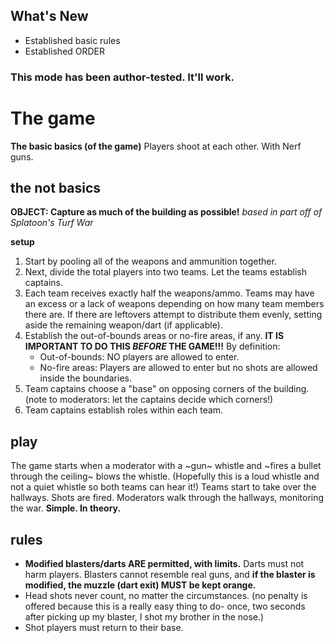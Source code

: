 ## What's New
- Established basic rules
- Established ORDER

### This mode has been author-tested. It'll work.

# The game
**The basic basics (of the game)**
Players shoot at each other. With Nerf guns.

## the not basics
**OBJECT: Capture as much of the building as possible!**
_based in part off of Splatoon's Turf War_

**setup**
1. Start by pooling all of the weapons and ammunition together.
2. Next, divide the total players into two teams. Let the teams establish captains.
3. Each team receives exactly half the weapons/ammo. Teams may have an excess or a lack of weapons depending on how many team members there are. If there are leftovers attempt to distribute them evenly, setting aside the remaining weapon/dart (if applicable).
4. Establish the out-of-bounds areas or no-fire areas, if any. **IT IS IMPORTANT TO DO THIS _BEFORE_ THE GAME!!!**
By definition:
    - Out-of-bounds: NO players are allowed to enter.
    - No-fire areas: Players are allowed to enter but no shots are allowed inside the boundaries.
5. Team captains choose a "base" on opposing corners of the building. (note to moderators: let the captains decide which corners!)
6. Team captains establish roles within each team.

## play
The game starts when a moderator with a ~gun~ whistle and ~fires a bullet through the ceiling~ blows the whistle. (Hopefully this is a loud whistle and not a quiet whistle so both teams can hear it!)
Teams start to take over the hallways. Shots are fired.
Moderators walk through the hallways, monitoring the war.
**Simple. In theory.**
## rules
- **Modified blasters/darts ARE permitted, with limits.** Darts must not harm players. Blasters cannot resemble real guns, and **if the blaster is modified, the muzzle (dart exit) MUST be kept orange.**
- Head shots never count, no matter the circumstances. (no penalty is offered because this is a really easy thing to do- once, two seconds after picking up my blaster, I shot my brother in the nose.)
- Shot players must return to their base.

